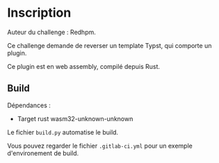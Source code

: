 # Inscription

Auteur du challenge : Redhpm.

Ce challenge demande de reverser un template Typst, qui comporte un plugin.

Ce plugin est en web assembly, compilé depuis Rust.

## Build

Dépendances :
 - Target rust wasm32-unknown-unknown

Le fichier `build.py` automatise le build.

Vous pouvez regarder le fichier `.gitlab-ci.yml` pour un exemple d'environement de build.
